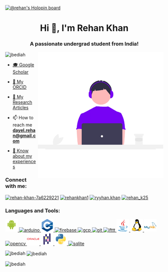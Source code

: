 [![@rehan's Holopin board](https://holopin.io/api/user/board?user=rehan)](https://holopin.io/@rehan)
<h1 align="center">Hi 👋, I'm Rehan Khan</h1>
<h3 align="center">A passionate undergrad student from India!</h3>

<img align="right" alt="Coding" width="400" src="https://github.com/Jbediah/wifi-deauther/blob/main/119709-developer-lottie.gif">

<p align="left"> <img src="https://komarev.com/ghpvc/?username=jbediah&label=Profile%20views&color=0e75b6&style=flat" alt="jbediah" /> </p>


- [🎓 Google Scholar](https://scholar.google.com/citations?hl=en&user=U1UOlFcAAAAJ)

- [🤝 My ORCID](https://orcid.org/0000-0002-3788-6832)

- [📝 My Research Articles](v)

- 📫 How to reach me **dayel.rehan@gmail.com**

- [📄 Know about my experiences](https://drive.google.com/file/d/1ix6rbgTm3-k5WYOZictW2iNfqjfTXMny/view?usp=sharing)

<h3 align="left">Connect with me:</h3>
<p align="left">
<a href="https://linkedin.com/in/rehan-khan-7a6229221" target="blank"><img align="center" src="https://raw.githubusercontent.com/rahuldkjain/github-profile-readme-generator/master/src/images/icons/Social/linked-in-alt.svg" alt="rehan-khan-7a6229221" height="30" width="40" /></a>
<a href="https://kaggle.com/rehankhan1" target="blank"><img align="center" src="https://raw.githubusercontent.com/rahuldkjain/github-profile-readme-generator/master/src/images/icons/Social/kaggle.svg" alt="rehankhan1" height="30" width="40" /></a>
<a href="https://instagram.com/ryyhan.khan" target="blank"><img align="center" src="https://raw.githubusercontent.com/rahuldkjain/github-profile-readme-generator/master/src/images/icons/Social/instagram.svg" alt="ryyhan.khan" height="30" width="40" /></a>
<a href="https://www.hackerrank.com/rehan_k25" target="blank"><img align="center" src="https://raw.githubusercontent.com/rahuldkjain/github-profile-readme-generator/master/src/images/icons/Social/hackerrank.svg" alt="rehan_k25" height="30" width="40" /></a>
</p>

<h3 align="left">Languages and Tools:</h3>
<p align="left"> <a href="https://developer.android.com" target="_blank" rel="noreferrer"> <img src="https://raw.githubusercontent.com/devicons/devicon/master/icons/android/android-original-wordmark.svg" alt="android" width="40" height="40"/> </a> <a href="https://www.arduino.cc/" target="_blank" rel="noreferrer"> <img src="https://cdn.worldvectorlogo.com/logos/arduino-1.svg" alt="arduino" width="40" height="40"/> </a> <a href="https://www.w3schools.com/cpp/" target="_blank" rel="noreferrer"> <img src="https://raw.githubusercontent.com/devicons/devicon/master/icons/cplusplus/cplusplus-original.svg" alt="cplusplus" width="40" height="40"/> </a> <a href="https://firebase.google.com/" target="_blank" rel="noreferrer"> <img src="https://www.vectorlogo.zone/logos/firebase/firebase-icon.svg" alt="firebase" width="40" height="40"/> </a> <a href="https://cloud.google.com" target="_blank" rel="noreferrer"> <img src="https://www.vectorlogo.zone/logos/google_cloud/google_cloud-icon.svg" alt="gcp" width="40" height="40"/> </a> <a href="https://git-scm.com/" target="_blank" rel="noreferrer"> <img src="https://www.vectorlogo.zone/logos/git-scm/git-scm-icon.svg" alt="git" width="40" height="40"/> </a> <a href="https://ifttt.com/" target="_blank" rel="noreferrer"> <img src="https://www.vectorlogo.zone/logos/ifttt/ifttt-ar21.svg" alt="ifttt" width="40" height="40"/> </a> <a href="https://www.java.com" target="_blank" rel="noreferrer"> <img src="https://raw.githubusercontent.com/devicons/devicon/master/icons/java/java-original.svg" alt="java" width="40" height="40"/> </a> <a href="https://www.linux.org/" target="_blank" rel="noreferrer"> <img src="https://raw.githubusercontent.com/devicons/devicon/master/icons/linux/linux-original.svg" alt="linux" width="40" height="40"/> </a> <a href="https://www.mysql.com/" target="_blank" rel="noreferrer"> <img src="https://raw.githubusercontent.com/devicons/devicon/master/icons/mysql/mysql-original-wordmark.svg" alt="mysql" width="40" height="40"/> </a> <a href="https://opencv.org/" target="_blank" rel="noreferrer"> <img src="https://www.vectorlogo.zone/logos/opencv/opencv-icon.svg" alt="opencv" width="40" height="40"/> </a> <a href="https://www.oracle.com/" target="_blank" rel="noreferrer"> <img src="https://raw.githubusercontent.com/devicons/devicon/master/icons/oracle/oracle-original.svg" alt="oracle" width="40" height="40"/> </a> <a href="https://pandas.pydata.org/" target="_blank" rel="noreferrer"> <img src="https://raw.githubusercontent.com/devicons/devicon/2ae2a900d2f041da66e950e4d48052658d850630/icons/pandas/pandas-original.svg" alt="pandas" width="40" height="40"/> </a> <a href="https://www.python.org" target="_blank" rel="noreferrer"> <img src="https://raw.githubusercontent.com/devicons/devicon/master/icons/python/python-original.svg" alt="python" width="40" height="40"/> </a> <a href="https://www.sqlite.org/" target="_blank" rel="noreferrer"> <img src="https://www.vectorlogo.zone/logos/sqlite/sqlite-icon.svg" alt="sqlite" width="40" height="40"/> </a> </p>

<p><img align="left" src="https://github-readme-stats.vercel.app/api/top-langs?username=jbediah&show_icons=true&locale=en&layout=compact" alt="jbediah" /></p>

<p>&nbsp;<img align="center" src="https://github-readme-stats.vercel.app/api?username=jbediah&show_icons=true&locale=en" alt="jbediah" /></p>

<p><img align="center" src="https://github-readme-streak-stats.herokuapp.com/?user=jbediah&" alt="jbediah" /></p>

